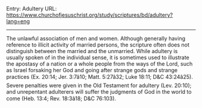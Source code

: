 Entry: Adultery
URL: https://www.churchofjesuschrist.org/study/scriptures/bd/adultery?lang=eng

---

The unlawful association of men and women. Although generally having reference to illicit activity of married persons, the scripture often does not distinguish between the married and the unmarried. While adultery is usually spoken of in the individual sense, it is sometimes used to illustrate the apostasy of a nation or a whole people from the ways of the Lord, such as Israel forsaking her God and going after strange gods and strange practices (Ex. 20:14; Jer. 3:7â10; Matt. 5:27â32; Luke 18:11; D&C 43:24â25). Severe penalties were given in the Old Testament for adultery (Lev. 20:10); and unrepentant adulterers will suffer the judgments of God in the world to come (Heb. 13:4; Rev. 18:3â18; D&C 76:103).
